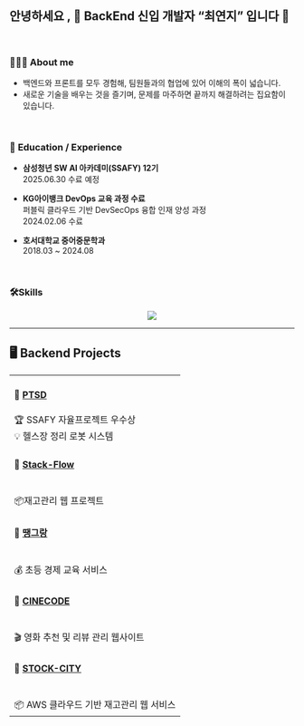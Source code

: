 ## 안녕하세요 , 🌟 BackEnd 신입 개발자 “최연지” 입니다 🌟

<br>

<h3>👩🏻‍💻 <b>About me</b></h3>

- 백엔드와 프론트를 모두 경험해, 팀원들과의 협업에 있어 이해의 폭이 넓습니다.
- 새로운 기술을 배우는 것을 즐기며, 문제를 마주하면 끝까지 해결하려는 집요함이 있습니다.
  
<br>


<h3>🏫 <b>Education / Experience</b></h3>

- **삼성청년 SW AI 아카데미(SSAFY) 12기**  
  2025.06.30 수료 예정

- **KG아이뱅크 DevOps 교육 과정 수료**  
  퍼블릭 클라우드 기반 DevSecOps 융합 인재 양성 과정  
  2024.02.06 수료

- **호서대학교 중어중문학과**  
  2018.03 ~ 2024.08 

<br>
<h3>🛠️<b>Skills</b></h3>
<p align="center">
<a href="https://skillicons.dev">
  <img src="https://skillicons.dev/icons?i=java,py,js,nodejs,react,vue,django,spring,gradle,postgres,mysql,aws,jenkins,docker,linux,nginx,git,github,gitlab,postman,idea,pycharm,vscode,notion" />
</a>

</p>


---

## 🖥️ <b>Backend Projects</b>

<table>
  <tr>
    <td>
      <h4>🚀 <a href="https://github.com/yeonji3038/PTSD-PJT.git">PTSD</a></h4>
      🏆 SSAFY 자율프로젝트 우수상 
      <br/>💡 헬스장 정리 로봇 시스템
    </td>
  </tr>
  <tr>
    <td>
      <h4>🚀 <a href="https://github.com/yeonji3038/StackFlow-PJT.git">Stack-Flow</a></h4>
      <br/>📦재고관리 웹 프로젝트
  </tr>
  <tr>
    <td>
      <h4>🚀 <a href="https://github.com/yeonji3038/Ttaengrang-PJT.git">땡그랑</a></h4>
      <br/>💰 초등 경제 교육 서비스
    </td>
  </tr>
    <tr>
    <td>
      <h4>🚀 <a href="https://github.com/yeonji3038/CineCode-PJT.git">CINECODE</a></h4>
      <br/>🎬 영화 추천 및 리뷰 관리 웹사이트
    </td>
  </tr>
    <tr>
    <td>
      <h4>🚀 <a href="https://github.com/yeonji3038/STOCK-CITY-PJT.git">STOCK-CITY</a></h4>
      <br/>📦 AWS 클라우드 기반 재고관리 웹 서비스
    </td>
  </tr>
</table>



<!--
**yeonji3038/yeonji3038** is a ✨ _special_ ✨ repository because its `README.md` (this file) appears on your GitHub profile.

Here are some ideas to get you started:

- 🔭 I’m currently working on ...
- 🌱 I’m currently learning ...
- 👯 I’m looking to collaborate on ...
- 🤔 I’m looking for help with ...
- 💬 Ask me about ...
- 📫 How to reach me: ...
- 😄 Pronouns: ...
- ⚡ Fun fact: ...
-->
